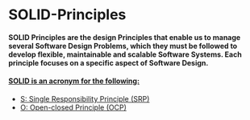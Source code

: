 # SOLID-Principles

#### SOLID Principles are the design Principles that enable us to manage several Software Design Problems, which they must be followed to develop flexible, maintainable and scalable Software Systems. Each principle focuses on a specific aspect of Software Design.
#### <ins>SOLID is an acronym for the following:</ins><br>
   - [S: Single Responsibility Principle (SRP)](#features)
   - [O: Open-closed Principle (OCP)](#features)
     
 

 
